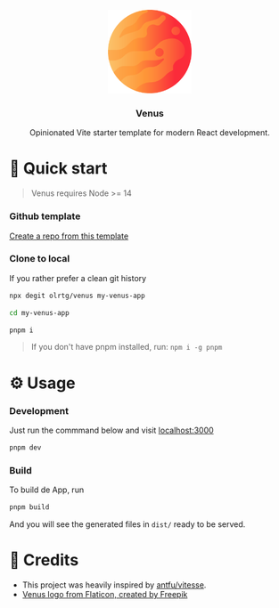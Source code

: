 <p align="center">
  <img src="./../public/favicon.png" />
</p>

<h3 align="center">
  Venus
</h3>

<p align="center">
  Opinionated Vite starter template for modern React development.
</p>

# 🚀 Quick start

> Venus requires Node >= 14

### Github template

[Create a repo from this template](https://github.com/olrtg/venus/generate)

### Clone to local

If you rather prefer a clean git history

```bash
npx degit olrtg/venus my-venus-app
```

```bash
cd my-venus-app
```

```bash
pnpm i
```

> If you don't have pnpm installed, run: `npm i -g pnpm`

# ⚙️ Usage

### Development

Just run the commmand below and visit [localhost:3000](http://localhost:3000)

```bash
pnpm dev
```

### Build

To build de App, run

```bash
pnpm build
```

And you will see the generated files in `dist/` ready to be served.

# 🙏 Credits

- This project was heavily inspired by [antfu/vitesse](https://github.com/antfu/vitesse).
- [Venus logo from Flaticon, created by Freepik](https://www.flaticon.es/packs/space-275)
